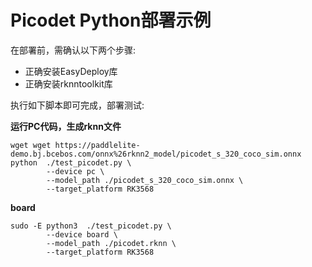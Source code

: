 # Picodet Python部署示例

在部署前，需确认以下两个步骤:

* 正确安装EasyDeploy库
* 正确安装rknntoolkit库

执行如下脚本即可完成，部署测试:

**运行PC代码，生成rknn文件**
```text
wget wget https://paddlelite-demo.bj.bcebos.com/onnx%26rknn2_model/picodet_s_320_coco_sim.onnx
python  ./test_picodet.py \
        --device pc \
        --model_path ./picodet_s_320_coco_sim.onnx \
        --target_platform RK3568
```

**board**
```text
sudo -E python3  ./test_picodet.py \
        --device board \
        --model_path ./picodet.rknn \
        --target_platform RK3568
```
